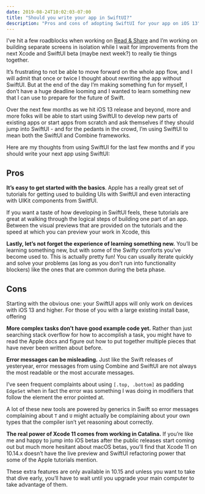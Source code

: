 ```yaml
---
date: 2019-08-24T10:02:03-07:00
title: "Should you write your app in SwiftUI?"
description: "Pros and cons of adopting SwiftUI for your app on iOS 13"
---
```


I’ve hit a few roadblocks when working on [Read & Share](https://readandshare.app) and I’m working on building separate screens in isolation while I wait for improvements from the next Xcode and SwiftUI beta (maybe next week?) to really tie things together.

It’s frustrating to not be able to move forward on the whole app flow, and I will admit that once or twice I thought about rewriting the app without SwiftUI. But at the end of the day I’m making something fun for myself, I don’t have a huge deadline looming and I wanted to learn something new that I can use to prepare for the future of Swift.

Over the next few months as we hit iOS 13 release and beyond, more and more folks will be able to start using SwiftUI to develop new parts of existing apps or start apps from scratch and ask themselves if they should jump into SwiftUI - and for the pedants in the crowd, I’m using SwiftUI to mean both the SwiftUI and Combine frameworks.

Here are my thoughts from using SwiftUI for the last few months and if you should write your next app using SwiftUI:

## Pros
**It’s easy to get started with the basics**. Apple has a really great set of tutorials for getting used to building UIs with SwiftUI and even interacting with UIKit components from SwitfUI.

If you want a taste of how developing in SwiftUI feels, these tutorials are great at walking through the logical steps of building one part of an app. Between the visual previews that are provided on the tutorials and the speed at which you can preview your work in Xcode, this 

**Lastly, let’s not forget the experience of learning something new.** You’ll be learning something new, but with some of the Swifty comforts you’ve become used to. This is actually pretty fun! You can usually iterate quickly and solve your problems (as long as you don’t run into functionality blockers) like the ones that are common during the beta phase.

## Cons
Starting with the obvious one: your SwiftUI apps will only work on devices with iOS 13 and higher. For those of you with a large existing install base, offering 

**More complex tasks don’t have good example code yet.** Rather than just searching stack overflow for how to accomplish a task, you might have to read the Apple docs and figure out how to put together multiple pieces that have never been written about before.

**Error messages can be misleading.** Just like the Swift releases of yesteryear, error messages from using Combine and SwiftUI are not always the most readable or the most accurate messages.

I’ve seen frequent complaints about using `[.top, .bottom]` as padding `EdgeSet` when in fact the error was something I was doing in modifiers that follow the element the error pointed at.

A lot of these new tools are powered by generics in Swift so error messages complaining about `T` and `U` might actually be complaining about your own types that the compiler isn’t yet reasoning about correctly.

**The real power of Xcode 11 comes from working in Catalina.** If you’re like me and happy to jump into iOS betas after the public releases start coming out but much more hesitant about macOS betas, you’ll find that Xcode 11 on 10.14.x doesn’t have the live preview and SwiftUI refactoring power that some of the Apple tutorials mention. 

These extra features are only available in 10.15 and unless you want to take that dive early, you’ll have to wait until you upgrade your main computer to take advantage of them.